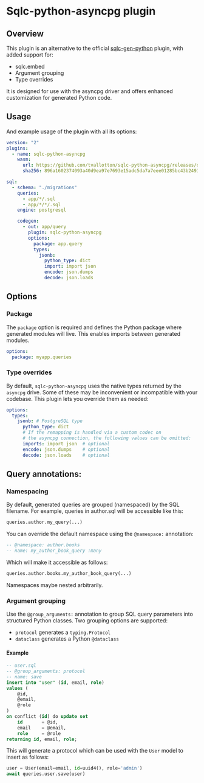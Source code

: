 # Sqlc-python-asyncpg plugin

## Overview
This plugin is an alternative to the official [sqlc-gen-python](https://github.com/sqlc-dev/sqlc-gen-python) plugin, with added support for:
* sqlc.embed
* Argument grouping
* Type overrides

It is designed for use with the asyncpg driver and offers enhanced customization for generated Python code.

## Usage
And example usage of the plugin with all its options:
```yaml
version: "2"
plugins:
  - name: sqlc-python-asyncpg
    wasm:
      url: https://github.com/tvallotton/sqlc-python-asyncpg/releases/download/v0.1.1/sqlc-python-asyncpg.wasm
      sha256: 896a1602374093a40d9ea97e7693e15adc5da7a7eee01285bc43b249198ffa74

sql:
  - schema: "./migrations"
    queries:
      - app/*/.sql
      - app/*/*/.sql
    engine: postgresql

    codegen:
      - out: app/query
        plugin: sqlc-python-asyncpg
        options:
          package: app.query
          types:
            jsonb:
              python_type: dict
              import: import json
              encode: json.dumps
              decode: json.loads
```

## Options

### Package
The `package` option is required and defines the Python package where generated modules will live. This enables imports between generated modules.
```yaml
options:
  package: myapp.queries
```

### Type overrides

By default, `sqlc-python-asyncpg` uses the native types returned by the `asyncpg` drive. Some of these may be inconvenient or incompatible with your codebase. This plugin lets you override them as needed:

```yaml
options:
  types:
    jsonb: # PostgreSQL type
      python_type: dict
      # If the remapping is handled via a custom codec on
      # the asyncpg connection, the following values can be omitted:
      imports: import json  # optional
      encode: json.dumps    # optional
      decode: json.loads    # optional
```

## Query annotations:
### Namespacing

By default, generated queries are grouped (namespaced) by the SQL filename. For example, queries in author.sql will be accessible like this:
```py
queries.author.my_query(...)
```

You can override the default namespace using the `@namespace:` annotation:

```sql
-- @namespace: author.books
-- name: my_author_book_query :many
```
Which will make it accessible as follows:
```py
queries.author.books.my_author_book_query(...)
```
Namespaces maybe nested arbitrarily.

### Argument grouping
Use the `@group_arguments:` annotation to group SQL query parameters into structured Python classes. Two grouping options are supported:
* `protocol` generates a `typing.Protocol`
* `dataclass` generates a Python `@dataclass`

#### Example
```sql
-- user.sql
-- @group_arguments: protocol
-- name: save
insert into "user" (id, email, role)
values (
    @id,
    @email,
    @role
)
on conflict (id) do update set
    id       = @id,
    email    = @email,
    role     = @role
returning id, email, role;
```

This will generate a protocol which can be used with the `User` model to insert as follows:
```py
user = User(email=email, id=uuid4(), role='admin')
await queries.user.save(user)
```
